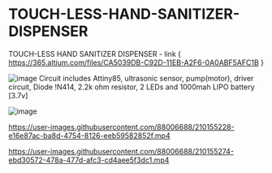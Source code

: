 # TOUCH-LESS-HAND-SANITIZER-DISPENSER
TOUCH-LESS HAND SANITIZER DISPENSER - link  { https://365.altium.com/files/CA5039DB-C92D-11EB-A2F6-0A0ABF5AFC1B }

![image](https://user-images.githubusercontent.com/88006688/210155203-13572924-94f0-45a0-b655-81297e1b13d9.png)
Circuit includes Attiny85, ultrasonic sensor, pump(motor), driver circuit, Diode !N414, 2.2k ohm resistor, 2 LEDs and 1000mah LIPO battery [3.7v]

![image](https://user-images.githubusercontent.com/88006688/210155219-ee0686d1-7f54-425a-9152-632008251d05.png)

https://user-images.githubusercontent.com/88006688/210155228-e16e87ac-ba8d-4754-8126-eeb59582852f.mp4

https://user-images.githubusercontent.com/88006688/210155274-ebd30572-478a-477d-afc3-cd4aee5f3dc1.mp4


